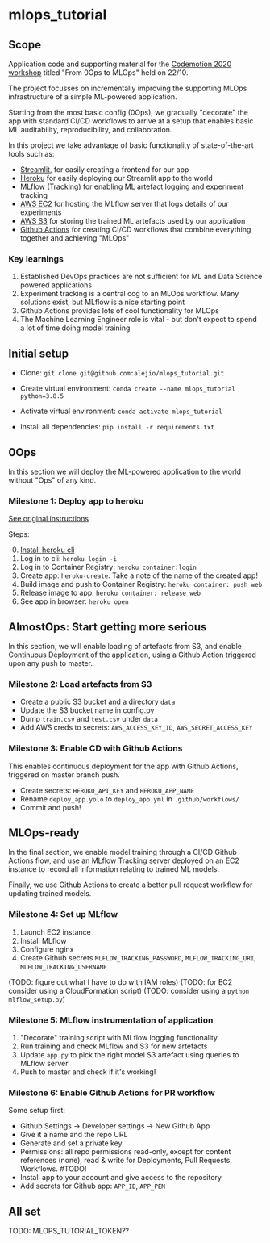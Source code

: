 # mlops_tutorial

## Scope

Application code and supporting 
material for the [Codemotion 2020 workshop](https://events.codemotion.com/conferences/online/2020/codemotion-online-tech-conference/workshops/) titled "From 0Ops to MLOps" held on 22/10.

The project focusses on incrementally improving the supporting MLOps infrastructure of a simple ML-powered application.

Starting from the most basic config (0Ops), we gradually "decorate" the app with standard CI/CD workflows to arrive at a setup that enables basic ML auditability, reproducibility, and collaboration.

In this project we take advantage of basic functionality of state-of-the-art tools such as:

- [Streamlit](https://www.streamlit.io/), for easily creating a frontend for our app
- [Heroku](https://www.heroku.com) for easily deploying our Streamlit app to the world
- [MLflow (Tracking)](https://mlflow.org/docs/latest/tracking.html) for enabling ML artefact logging and experiment tracking
- [AWS EC2](https://aws.amazon.com/ec2/) for hosting the MLflow server that logs details of our experiments
- [AWS S3](https://aws.amazon.com/s3/) for storing the trained ML artefacts used by our application
- [Github Actions](https://github.com/features/actions) for creating CI/CD workflows that combine everything together and achieving "MLOps"

### Key learnings

1. Established DevOps practices are not sufficient for ML and Data Science powered applications
2. Experiment tracking is a central cog to an MLOps workflow. Many solutions exist, but MLflow is a nice starting point
3. Github Actions provides lots of cool functionality for MLOps
4. The Machine Learning Engineer role is vital - but don't expect to spend a lot of time doing model training

## Initial setup

- Clone: `git clone git@github.com:alejio/mlops_tutorial.git`

- Create virtual environment: `conda create --name mlops_tutorial python=3.8.5`

- Activate virtual environment: `conda activate mlops_tutorial`

- Install all dependencies: `pip install -r requirements.txt`

## 0Ops

In this section we will deploy the ML-powered application to the world without "Ops" of any kind.

### Milestone 1: Deploy app to heroku

[See original instructions](https://devcenter.heroku.com/articles/container-registry-and-runtime)

Steps:

0. [Install heroku cli](https://devcenter.heroku.com/articles/heroku-cli)
1. Log in to cli: `heroku login -i`
2. Log in to Container Registry: `heroku container:login`
3. Create app: `heroku-create`. Take a note of the name of the created app!
4. Build image and push to Container Registry: `heroku container: push web`
5. Release image to app: `heroku container: release web`
6. See app in browser: `heroku open`

## AlmostOps: Start getting more serious

In this section, we will enable loading of artefacts from S3, and enable Continuous Deployment of the application, using a Github Action triggered upon any push to master.

### Milestone 2: Load artefacts from S3

- Create a public S3 bucket and a directory `data`
- Update the S3 bucket name in config.py
- Dump `train.csv` and `test.csv` under `data`
- Add AWS creds to secrets: `AWS_ACCESS_KEY_ID`, `AWS_SECRET_ACCESS_KEY`

### Milestone 3: Enable CD with Github Actions

This enables continuous deployment for the app with Github Actions, triggered on master branch push.

- Create secrets: `HEROKU_API_KEY` and `HEROKU_APP_NAME`
- Rename `deploy_app.yolo` to `deploy_app.yml` in `.github/workflows/`
- Commit and push!

## MLOps-ready

In the final section, we enable model training through a CI/CD Github Actions flow, and use an MLflow Tracking server deployed on an EC2 instance to record all information relating to trained ML models.

Finally, we use Github Actions to create a better pull request workflow for updating trained models.

### Milestone 4: Set up MLflow

1. Launch EC2 instance
2. Install MLflow
3. Configure nginx
4. Create Github secrets `MLFLOW_TRACKING_PASSWORD`, `MLFLOW_TRACKING_URI`, `MLFLOW_TRACKING_USERNAME`

(TODO: figure out what I have to do with IAM roles)
(TODO: for EC2 consider using a CloudFormation script)
(TODO: consider using a `python mlflow_setup.py`)

### Milestone 5: MLflow instrumentation of application

1. "Decorate" training script with MLflow logging functionality
2. Run training and check MLflow and S3 for new artefacts
3. Update `app.py` to pick the right model S3 artefact using queries to MLflow server  
4. Push to master and check if it's working!

### Milestone 6: Enable Github Actions for PR workflow

Some setup first:

- Github Settings -> Developer settings -> New Github App
- Give it a name and the repo URL
- Generate and set a private key 
- Permissions: all repo permissions read-only, except for content references (none), read & write for Deployments, Pull Requests, Workflows. #TODO!
- Install app to your account and give access to the repository
- Add secrets for Github app: `APP_ID`, `APP_PEM`

## All set

TODO: MLOPS_TUTORIAL_TOKEN??